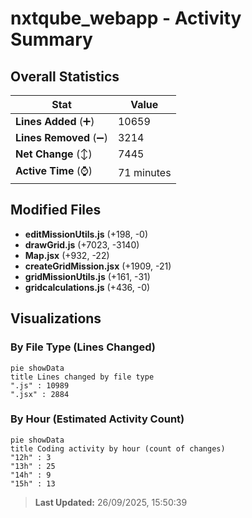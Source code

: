 # nxtqube_webapp - Activity Summary 

## Overall Statistics

| Stat                   | Value                                                             |
| ---------------------- | ----------------------------------------------------------------- |
| **Lines Added** (➕)   | 10659                                          |
| **Lines Removed** (➖) | 3214                                        |
| **Net Change** (↕)    | 7445                |
| **Active Time** (⌚)   | 71 minutes |


## Modified Files
- **editMissionUtils.js** (+198, -0)
- **drawGrid.js** (+7023, -3140)
- **Map.jsx** (+932, -22)
- **createGridMission.jsx** (+1909, -21)
- **gridMissionUtils.js** (+161, -31)
- **gridcalculations.js** (+436, -0)

## Visualizations

### By File Type (Lines Changed)

```mermaid
pie showData
title Lines changed by file type
".js" : 10989
".jsx" : 2884
```

### By Hour (Estimated Activity Count)

```mermaid
pie showData
title Coding activity by hour (count of changes)
"12h" : 3
"13h" : 25
"14h" : 9
"15h" : 13
```


> **Last Updated:** 26/09/2025, 15:50:39